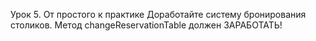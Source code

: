 Урок 5. От простого к практике
Доработайте систему бронирования столиков. Метод changeReservationTable должен ЗАРАБОТАТЬ!
